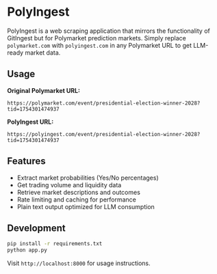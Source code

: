 # PolyIngest

PolyIngest is a web scraping application that mirrors the functionality of GitIngest but for Polymarket prediction markets. Simply replace `polymarket.com` with `polyingest.com` in any Polymarket URL to get LLM-ready market data.

## Usage

**Original Polymarket URL:**
```
https://polymarket.com/event/presidential-election-winner-2028?tid=1754301474937
```

**PolyIngest URL:**
```
https://polyingest.com/event/presidential-election-winner-2028?tid=1754301474937
```

## Features

- Extract market probabilities (Yes/No percentages)
- Get trading volume and liquidity data
- Retrieve market descriptions and outcomes
- Rate limiting and caching for performance
- Plain text output optimized for LLM consumption

## Development

```bash
pip install -r requirements.txt
python app.py
```

Visit `http://localhost:8000` for usage instructions. 